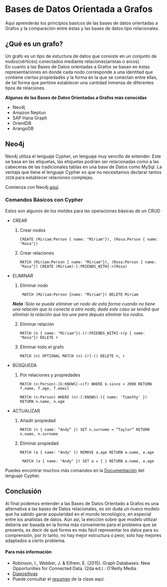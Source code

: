 # Bases de Datos Orientada a Grafos
Aquí aprenderás los principios basicos de las bases de datos orientadas a Grafos y la comparación entre éstas y las bases de datos tipo relacionales. 

## ¿Qué es un grafo?
Un grafo es un tipo de estuctura de datos que consiste en un conjunto de nodos(vértices) conectados mediante relaciones(aristas o arcos).  
En cuanto a las Bases de Datos orientadas a Grafos se basan en éstas representaciones en donde cada nodo corresponde a una identitad que contiene ciertas propiedades y la forma en la que se conectan entre ellas, de tal forma que pertime establecer una cantidad inmensa de diferentes tipos de relaciones.



**Algunas de las Bases de Datos Orientadas a Grafos más conocidas**
- Neo4j
- Amazon Neptun
- SAP Hana Graph
- OrientDB
- ArangoDB

## Neo4j
Neo4j utiliza el lenguaje Cypher, un lenguaje muy sencillo de entender. Este se basa en las etiquetas, las etiquetas podrían ser relacionadas como a las cabeceras de las tradicionales tablas en una base de Datos como MySql.
La ventaja que tiene el lenguaje Cypher es que no necesitamos declarar tantos ` JOIN` para establecer relaciones complejas.

Comienza con Neo4j [aquí](https://neo4j.com/)

### Comandos Básicos con Cypher
Estos son algunos de los moldes para las operaciones básicas de un CRUD

- CREAR
    1. Crear nodos

        ` CREATE (Miriam:Person { name: "Miriam"}), (Rosa:Person { name: "Rosa"}) `
    2. Crear relaciones

        ` MATCH (Miriam:Person { name: "Miriam"}), (Rosa:Person { name: "Rosa"}) CREATE (Miriam)-[:FRIENDS_WITH]->(Rosa) `

- ELIMINAR
    1. Eliminar nodo

        ` MATCH (Miriam:Person {name: "Miriam"}) DELETE Miriam`

    ***Nota*** *:Solo se puede eliminar un nodo de esta forma cuando no tiene una relación que lo conecte a otro nodo; dado este caso se tendrá que eliminar la relación que los une para depués eliminar los nodos.*

    2. Eliminar relación

        ` MATCH (n { name: "Miriam"})-[r:FRIENDS_WITH]->(p { name: "Rosa"}) DELETE r `

    3. Eliminar todo el grafo

        ` MATCH (n) OPTIONAL MATCH (n)-[r]-() DELETE n, r `

- BÚSQUEDA
    1. Por relaciones y propiedades

        ` MATCH (n:Person)-[k:KNOWS]->(f) WHERE k.since < 2000 RETURN f.name, f.age, f.email `

        ` MATCH (n:Person) WHERE (n)-[:KNOWS]-({ name: 'Timothy' }) RETURN n.name, n.age `

- ACTUALIZAR
    1. Añadir propiedad

        ` MATCH (n { name: “Andy” }) SET n.surname = “Taylor” RETURN n.name, n.surname `

    2. Eliminar propiedad

        `MATCH (a { name: "Andy" }) REMOVE a.age RETURN a.name, a.age`

        ` MATCH (a { name: "Andy" }) SET a = { } RETURN a.name, a.age`


Puedes encontrar muchos más comandos en la [Documentación](https://neo4j.com/docs/cypher-manual/current/) del lenguaje Cypher.

## Conclusión
Al final podemos entender a las Bases de Datos Orientado a Grafos es una alternativa a las bases de Datos relacionales, es sin duda un nuevo modelo que ha sabido ganar popularidad en el mundo tecnológico, en especial entre los analístas de datos. Aún así, la elección sobre que modelo utilizar debería ser basada en la forma más conveniente para el problema que se presenta, es decir de qué forma es más fácil representar los datos para su comprensión, por lo tanto, no hay mejor estructura o peor, solo hay mejores adaptados a cierto problema.

#### Para más información 
 - Robinson, I., Webber, J. & Eifrem, E. (2015). Graph Databases: New Opportunities for Connected Data. (2da ed.) : O’Reilly Media
 - [Diapositivas](https://drive.google.com/file/d/1ffjU8l3w3FlM7r_0DgLhX8thkDKkbk3A/view?usp=sharing)
 - Puede consultar el [resumen](https://youtu.be/KlGdhf9rgRM) de la clase aquí.